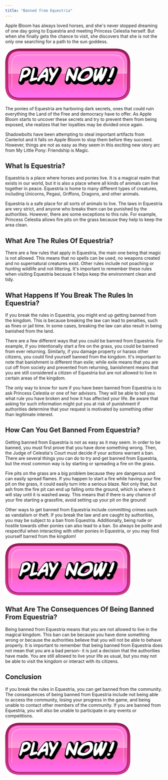 ```yaml
---
title: "Banned from Equestria"
---
```


Apple Bloom has always loved horses, and she's never stopped dreaming of one day going to Equestria and meeting Princess Celestia herself. But when she finally gets the chance to visit, she discovers that she is not the only one searching for a path to the sun goddess.

[![button](https://github.com/erogames/erogames.github.io/blob/main/Play_Now.png?raw=true)](https://erogeshi.com/play-now)


The ponies of Equestria are harboring dark secrets, ones that could ruin everything the Land of the Free and democracy have to offer. As Apple Bloom starts to uncover these secrets and try to prevent them from being exposed, she realizes that her loyalties may be divided once again.

Shadowbolts have been attempting to steal important artifacts from Canterlot and it falls on Apple Bloom to stop them before they succeed. However, things are not as easy as they seem in this exciting new story arc from My Little Pony: Friendship is Magic.

## What Is Equestria?

Equestria is a place where horses and ponies live. It is a magical realm that exists in our world, but it is also a place where all kinds of animals can live together in peace. Equestria is home to many different types of creatures, including Unicorns, Pegasi, Griffons, Dragons, and other animals.

Equestria is a safe place for all sorts of animals to live. The laws in Equestria are very strict, and anyone who breaks them can be punished by the authorities. However, there are some exceptions to this rule. For example, Princess Celestia allows fire pits on the grass because they help to keep the area clean.

## What Are The Rules Of Equestria?

There are a few rules that apply in Equestria, the main one being that magic is not allowed. This means that no spells can be used, no weapons created and no supernatural creatures exist. Other rules include not poaching or hunting wildlife and not littering. It's important to remember these rules when visiting Equestria because it helps keep the environment clean and tidy.

## What Happens If You Break The Rules In Equestria?
If you break the rules in Equestria, you might end up getting banned from the kingdom. This is because breaking the law can lead to penalties, such as fines or jail time. In some cases, breaking the law can also result in being banished from the land.

There are a few different ways that you could be banned from Equestria. For example, if you intentionally start a fire on the grass, you could be banned from ever returning. Similarly, if you damage property or harass other citizens, you could find yourself banned from the kingdom. It's important to note that banishment is different than exile; while exile means that you are cut off from society and prevented from returning, banishment means that you are still considered a citizen of Equestria but are not allowed to live in certain areas of the kingdom.

The only way to know for sure if you have been banned from Equestria is to ask Princess Celestia or one of her advisors. They will be able to tell you what rule you have broken and how it has affected your life. Be aware that asking for such information might put you at risk of punishment if authorities determine that your request is motivated by something other than legitimate interest.

## How Can You Get Banned From Equestria?

Getting banned from Equestria is not as easy as it may seem. In order to be banned, you must first prove that you have done something wrong. Then, the Judge of Celestia's Court must decide if your actions warrant a ban. There are several things you can do to try and get banned from Equestria, but the most common way is by starting or spreading a fire on the grass. 

Fire pits on the grass are a big problem because they are dangerous and can easily spread flames. If you happen to start a fire while having your fire pit on the grass, it could easily turn into a serious blaze. Not only that, but ash from the fire pit can end up falling onto the ground, which is where it will stay until it is washed away. This means that if there is any chance of your fire starting a grassfire, avoid setting up your pit on the ground! 

Other ways to get banned from Equestria include committing crimes such as vandalism or theft. If you break the law and are caught by authorities, you may be subject to a ban from Equestria. Additionally, being rude or hostile towards other ponies can also lead to a ban. So always be polite and respectful when interacting with other ponies in Equestria, or you may find yourself barred from the kingdom!

[![button](https://github.com/erogames/erogames.github.io/blob/main/Play_Now.png?raw=true)](https://erogeshi.com/play-now)

## What Are The Consequences Of Being Banned From Equestria?

Being banned from Equestria means that you are not allowed to live in the magical kingdom. This ban can be because you have done something wrong or because the authorities believe that you will not be able to behave properly. It is important to remember that being banned from Equestria does not mean that you are a bad person- it is just a decision that the authorities have made. You are still allowed to live your life as usual, but you may not be able to visit the kingdom or interact with its citizens.

## Conclusion
If you break the rules in Equestria, you can get banned from the community. The consequences of being banned from Equestria include not being able to access the community, losing your progress in the game, and being unable to contact other members of the community. If you are banned from Equestria, you will also be unable to participate in any events or competitions.

[![button](https://github.com/erogames/erogames.github.io/blob/main/Play_Now.png?raw=true)](https://erogeshi.com/play-now)